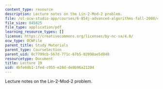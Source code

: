 ```yaml
---
content_type: resource
description: Lecture notes on the Lin-2-Mod-2 problem.
file: /ol-ocw-studio-app/courses/6-854j-advanced-algorithms-fall-2008/4bfe6db11fedc955e28dde9b96a21204_lect11_26.pdf
file_size: 845825
file_type: application/pdf
learning_resource_types: []
license: https://creativecommons.org/licenses/by-nc-sa/4.0/
ocw_type: OCWFile
parent_title: Study Materials
parent_type: CourseSection
parent_uid: 0c7799cb-567d-771c-67b5-02098ae5d848
resourcetype: Document
title: Lecture 19
uid: 4bfe6db1-1fed-c955-e28d-de9b96a21204
---
```

Lecture notes on the Lin-2-Mod-2 problem.